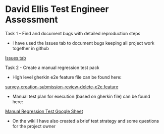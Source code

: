 # David Ellis Test Engineer Assessment
Task 1 - Find and document bugs with detailed reproduction steps
* I have used the Issues tab to document bugs keeping all project work together in github

[Issues tab](https://github.com/davidellis08/daves-survey-builder/issues)

Task 2 - Create a manual regression test pack
* High level gherkin e2e feature file can be found here:

[ survey-creation-submission-review-delete-e2e.feature](manual-regression-task/gherkin/features/regression/survey-creation-submission-review-delete-e2e.feature)

* Manual test plan for execution (based on gherkin file) can be found here:

[Manual Regression Test Google Sheet](https://docs.google.com/spreadsheets/d/1050Ak4A60kmJyawbwDDofBSdm3QRGkmyIu8GwJdfB-k/edit?usp=sharing)

* On the wiki I have also created a brief test strategy and some questions for the project owner
